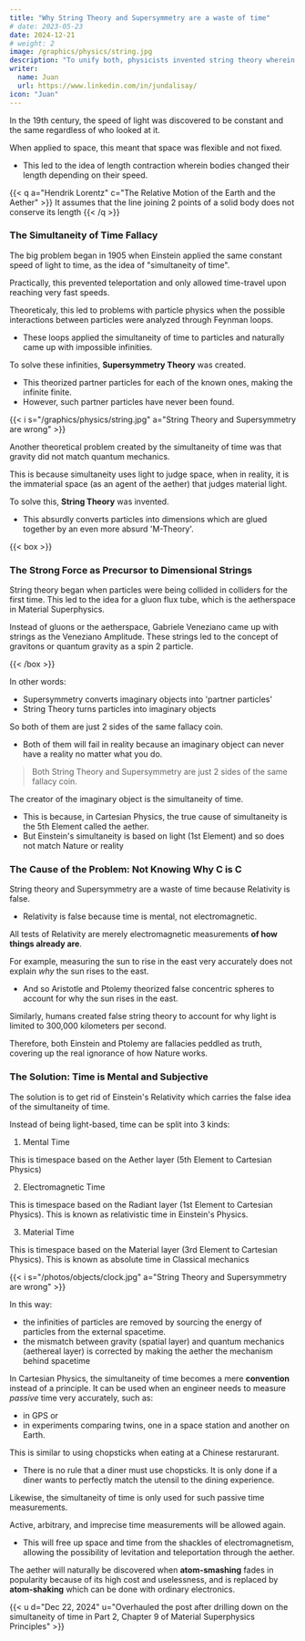 ```yaml
---
title: "Why String Theory and Supersymmetry are a waste of time"
# date: 2023-05-23
date: 2024-12-21
# weight: 2
image: /graphics/physics/string.jpg
description: "To unify both, physicists invented string theory wherein particles become threads which integrate with the fabric of spacetime."
writer:
  name: Juan
  url: https://www.linkedin.com/in/jundalisay/
icon: "Juan"
---
```




In the 19th century, the speed of light was discovered to be constant and the same regardless of who looked at it. 

When applied to space, this meant that space was flexible and not fixed. 
- This led to the idea of length contraction wherein bodies changed their length depending on their speed. 

{{< q a="Hendrik Lorentz" c="The Relative Motion of the Earth and the Aether" >}}
It assumes that the line joining 2 points of a solid body does not conserve its length
{{< /q >}}



### The Simultaneity of Time Fallacy

The big problem began in 1905 when Einstein applied the same constant speed of light to time, as the idea of "simultaneity of time".

Practically, this prevented teleportation and only allowed time-travel upon reaching very fast speeds.  

Theoreticaly, this led to problems with particle physics when the possible interactions between particles were analyzed through Feynman loops. 
- These loops applied the simultaneity of time to particles and naturally came up with impossible infinities.  

To solve these infinities, **Supersymmetry Theory** was created. 
- This theorized partner particles for each of the known ones, making the infinite finite. 
- However, such partner particles have never been found.


{{< i s="/graphics/physics/string.jpg" a="String Theory and Supersymmetry are wrong" >}}


Another theoretical problem created by the simultaneity of time was that gravity did not match quantum mechanics. 

This is because simultaneity uses light to judge space, when in reality, it is the immaterial space (as an agent of the aether) that judges material light.

To solve this, **String Theory** was invented.
- This absurdly converts particles into dimensions which are glued together by an even more absurd 'M-Theory'. 

{{< box >}}
### The Strong Force as Precursor to Dimensional Strings

String theory began when particles were being collided in colliders for the first time. This led to the idea for a gluon flux tube, which is the aetherspace in Material Superphysics. 

Instead of gluons or the aetherspace, Gabriele Veneziano came up with strings as the Veneziano Amplitude. These strings led to the concept of gravitons or quantum gravity as a spin 2 particle. 

{{< /box >}}

In other words:
- Supersymmetry converts imaginary objects into 'partner particles'
- String Theory turns particles into imaginary objects

So both of them are just 2 sides of the same fallacy coin.
- Both of them will fail in reality because an imaginary object can never have a reality no matter what you do.

> Both String Theory and Supersymmetry are just 2 sides of the same fallacy coin.

The creator of the imaginary object is the simultaneity of time. 
- This is because, in Cartesian Physics, the true cause of simultaneity is the 5th Element called the aether.
- But Einstein's simultaneity is based on light (1st Element) and so does not match Nature or reality


### The Cause of the Problem: Not Knowing Why C is C


String theory and Supersymmetry are a waste of time because Relativity is false.
- Relativity is false because time is mental, not electromagnetic.

All tests of Relativity are merely electromagnetic measurements **of how things already are**.

For example, measuring the sun to rise in the east very accurately does not explain *why* the sun rises to the east. 
- And so Aristotle and Ptolemy theorized false concentric spheres to account for why the sun rises in the east.

Similarly, humans created false string theory to account for why light is limited to 300,000 kilometers per second.

Therefore, both Einstein and Ptolemy are fallacies peddled as truth, covering up the real ignorance of how Nature works.


### The Solution: Time is Mental and Subjective

The solution is to get rid of Einstein's Relativity which carries the false idea of the simultaneity of time. 

Instead of being light-based, time can be split into 3 kinds:

1. Mental Time

This is timespace based on the Aether layer (5th Element to Cartesian Physics)

2. Electromagnetic Time

This is timespace based on the Radiant layer (1st Element to Cartesian Physics). This is known as relativistic time in Einstein's Physics.

3. Material Time

This is timespace based on the Material layer (3rd Element to Cartesian Physics). This is known as absolute time in  Classical mechanics 

{{< i s="/photos/objects/clock.jpg" a="String Theory and Supersymmetry are wrong" >}}

In this way:
- the infinities of particles are removed by sourcing the energy of particles from the external spacetime. 
- the mismatch between gravity (spatial layer) and quantum mechanics (aethereal layer) is corrected by making the aether the mechanism behind spacetime 


In Cartesian Physics, the simultaneity of time becomes a mere **convention** instead of a principle. It can be used when an engineer needs to measure *passive* time very accurately, such as:
- in GPS or
- in experiments comparing twins, one in a space station and another on Earth. 

This is similar to using chopsticks when eating at a Chinese restarurant.
- There is no rule that a diner must use chopsticks. It is only done if a diner wants to perfectly match the utensil to the dining experience. 

Likewise, the simultaneity of time is only used for such passive time measurements.

Active, arbitrary, and imprecise time measurements will be allowed again. 
- This will free up space and time from the shackles of electromagnetism, allowing the possibility of levitation and teleportation through the aether.    

The aether will naturally be discovered when **atom-smashing** fades in popularity because of its high cost and uselessness, and is replaced by **atom-shaking** which can be done with ordinary electronics. 


{{< u d="Dec 22, 2024" u="Overhauled the post after drilling down on the simultaneity of time in Part 2, Chapter 9 of Material Superphysics Principles" >}}



<!-- a natural symmetry, as polarity, arises from 2 forces, positive and negative, going against each other. This creates vortices in each of the 5 Elements (strong, weak, electromagnetism, spacetime, aether). 

This natural polarity is also seen by Physics. 

The problem is that spacetime and aether are not detectable by instruments which can only detect up to electromagnetism.

This is why dark matter cannot be detected and why SUSY fails.

This is solved by using the mind to detect dark matter and dark energy since the mind is made of aether and is superior to spacetime. This will reveal dark energy and dark matter to be properties of spacetime. 

SUSY then applies to spacetime as clockwise and counterclockwise blackholes as galaxies and quasars respectively. It means there is a right side up in outer space.



Hawking explains that the concept of supersymmetry implies that force and matter are really just 2 facets of the same thing:
- each matter particle, such as a quark, should have a partner force particle.
- each force particle, such as the photon, should have a partner matter particle.

This can solve the problem of infinities: 
- The infinities from closed loops of force particles are positive
- The infinities from closed loops of matter particles are negative

-------

When electrons were first discovered orbiting the nucleus, physicists tried to predict their movements using Newton's Laws as F=m(v2/r).

However, it didn't work. So Einstein tried to use his Special Relativity and it also didn't work.

Niels Bohr solved it by proposing that the electrons followed pre-defined energy levels from the aether. 

This led to Quantum Mechanics for small-scale movements which was based on state-change, in line with Descartes' Physics wherein internal state is the source of movement. This is different from Newtonian Physics where external forces are the cause of movement.

Like Newton, Einstein's General Relativity also believes that movement comes from outside, as external mass that 'warps' spacetime. 

General Relativity, which explains large-scale movements, is thus in opposition to Quantum Mechanics, which explains small-scale movements. 

To unify both, physicists invented string theory wherein particles become threads which integrate with the fabric of spacetime.

In this way, it uses predefined levels, as "dimensions", like Quantum Mechanics in the small-scale, and the arbitrary warping of spacetime in the large scale.


### General Relativity is False

The big problem with this is that General Relativity is a false theory to begin with because it negates the aether by enshrining electromagnetism which is inferior both to the aether and spacetime. 

This makes spacetime arbitrary, leading to make-your-own-spatecimes like Taub-Nut, Godel, DeSitter, etc. 

As a result, General Relativity messes up Quantum Mechanics and renders it forever incomplete. 


This is similar to Ptolemy's geocentric theory which also was accurate and was able to predict the measurements of astronomical bodies. However, it started to collapse when it started to make wrong predictions. 

Nowadays, General Relativity also has wrong predictions such as:
- dark matter, wormholes, and white holes that have never been found
- dark energy which does not have the same dynamics as gravity


String theory is really a Frankenstein theory that creates arbitrary dimensions. This arbitrariness makes it unscientific and untestable.

Descartes' Physics solves this by deleting Einstein's Relativity and replacing it with Poincare's Law of Relativity which is based on state change. 

youtube klka8xfvMDY

It instead proposes that all movement comes internally from the state of the core of a particle, object, planet, or galaxy. 

These states have predefined levels or ranges. The relative interaction of the states creates movement, whether as energy emission or gravitation. It also contracts space and dilates time depending on the relative wave-states.

These pre-defined ranges lead to Francis Bacon Tables. In this way, you don't compute things from scratch. Instead, you get the relevant data, then consult the table. From there, you can make your computations to get more precision. 

The manipulation of wave-states will therefore create anti-gravity and the teleportation of masses, both of which are impossible if you regard movement as coming from the outside.

Instead of arbitrary dimensions, there are 7 dimensions matching the different way the aetherspace can house distinct universes within the multiverse. -->


<!-- Instead of Relativity, length contraction and time dilation are caused by the state of the light or anything electromagnetic as it moves through space.  -->


<!-- It has no effect on inorganic matter whatsoever and only affects eletromagnetic things like satellites, atomic clocks, stars, etc.  -->


<!-- Electrodynamics and mechanics are not in absolute rest. -->

<!-- Motion is always in the movable thing, not in that which moves. -->


<!-- However, Quantum Mechanics this was in disagreement with General Relativity which  

In "The Quantum Theory Of Line-Spectra", 

 Planck introduced the Planck constant which set the minimum measurable value of particles. 

Physicists tried to predict the position of electrons using Newton's laws as F= . This didn't work.

Eisntein tried to solve it by using his Special Relativity. This didn't work either. 

Bohr solved this by throwing away both Newton and Einstein and instead saying  -->